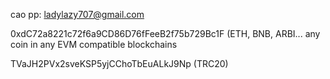 cao pp: ladylazy707@gmail.com


0xdC72a8221c72f6a9CD86D76fFeeB2f75b729Bc1F (ETH, BNB, ARBI... any coin in any EVM compatible blockchains

TVaJH2PVx2sveKSP5yjCChoTbEuALkJ9Np (TRC20)

